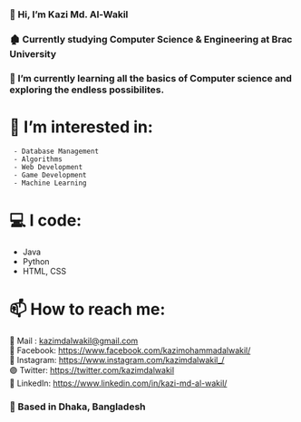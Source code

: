 ### 👋 Hi, I’m Kazi Md. Al-Wakil
### 🏚 Currently studying Computer Science & Engineering at Brac University
### 🌱 I’m currently learning all the basics of Computer science and exploring the endless possibilites. 
# 👀 **I’m interested in:**
     - Database Management 
     - Algorithms 
     - Web Development
     - Game Development 
     - Machine Learning

# **💻 I code:**
- Java
- Python
- HTML, CSS



# 📫 How to reach me:
🔴 Mail : kazimdalwakil@gmail.com  
🔵 Facebook: https://www.facebook.com/kazimohammadalwakil/  
🔴 Instagram: https://www.instagram.com/kazimdalwakil_/  
🟣 Twitter: https://twitter.com/kazimdalwakil  
🔵 LinkedIn: https://www.linkedin.com/in/kazi-md-al-wakil/  

### 📍  Based in Dhaka, Bangladesh

<!---
kazi-md-al-wakil/kazi-md-al-wakil is a ✨ special ✨ repository because its `README.md` (this file) appears on your GitHub profile.
You can click the Preview link to take a look at your changes.
--->
